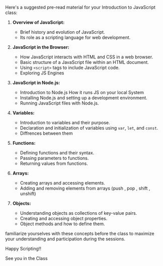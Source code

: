 Here's a suggested pre-read material for your Introduction to JavaScript class:

1. **Overview of JavaScript:**
   - Brief history and evolution of JavaScript.
   - Its role as a scripting language for web development.

2. **JavaScript in the Browser:**
   - How JavaScript interacts with HTML and CSS in a web browser.
   - Basic structure of a JavaScript file within an HTML document.
   - Using `<script>` tags to include JavaScript code.
   - Exploring JS Engines


3. **JavaScript in Node.js:**
   - Introduction to Node.js How it runs JS on your local System
   - Installing Node.js and setting up a development environment.
   - Running JavaScript files with Node.js.

4. **Variables:**
   - Introduction to variables and their purpose.
   - Declaration and initialization of variables using `var`, `let`, and `const`.
   - Diffrences between them

5. **Functions:**
   - Defining functions and their syntax.
   - Passing parameters to functions.
   - Returning values from functions.
   

6. **Arrays:**
   - Creating arrays and accessing elements.
   - Adding and removing elements from arrays (push , pop , shift , unshift)
   

7. **Objects:**
   - Understanding objects as collections of key-value pairs.
   - Creating and accessing object properties.
   - Object methods and how to define them.



familiarize yourselves with these concepts before the class to maximize your understanding and participation during the sessions.

Happy Scripting!!

See you in the Class